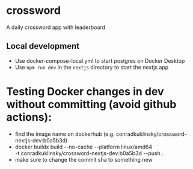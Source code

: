 # crossword
A daily crossword app with leaderboard

## Local development
- Use docker-compose-local.yml to start postgres on Docker Desktop
- Use `npm run dev` in the `nextjs` directory to start the nextjs app

# Testing Docker changes in dev without committing (avoid github actions):
- find the image name on dockerhub (e.g. conradkuklinsky/crossword-nextjs-dev:b0a5b3d)
- docker buildx build --no-cache --platform linux/amd64 \
-t conradkuklinsky/crossword-nextjs-dev:b0a5b3d --push .
- make sure to change the commit sha to something new
